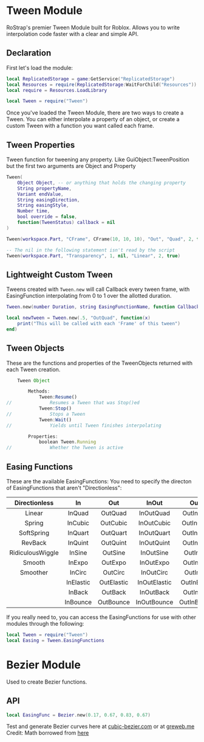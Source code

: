 # Tween Module
RoStrap's premier Tween Module built for Roblox. Allows you to write interpolation code faster with a clear and simple API.
## Declaration
First let's load the module:
```lua
local ReplicatedStorage = game:GetService("ReplicatedStorage")
local Resources = require(ReplicatedStorage:WaitForChild("Resources"))
local require = Resources.LoadLibrary

local Tween = require("Tween")
```
Once you've loaded the Tween Module, there are two ways to create a Tween. You can either interpolate a property of an object, or create a custom Tween with a function you want called each frame.

## Tween Properties

Tween function for tweening any property.  Like GuiObject:TweenPosition but the first two arguments are Object and Property

```lua
Tween(
	Object Object, -- or anything that holds the changing property
	String propertyName,
	Variant endValue,
	String easingDirection,
	String easingStyle,
	Number time,
	bool override = false,
	function(TweenStatus) callback = nil
)

Tween(workspace.Part, "CFrame", CFrame(10, 10, 10), "Out", "Quad", 2, true)

-- The nil in the following statement isn't read by the script
Tween(workspace.Part, "Transparency", 1, nil, "Linear", 2, true)
```
## Lightweight Custom Tween
Tweens created with `Tween.new` will call Callback every tween frame, with EasingFunction interpolating from 0 to 1 over the allotted duration.
```lua
Tween.new(number Duration, string EasingFunctionName, function Callback)

local newTween = Tween.new(.5, "OutQuad", function(x)
	print("This will be called with each 'Frame' of this tween")
end)
```
## Tween Objects
These are the functions and properties of the TweenObjects returned with each Tween creation.
```js
	Tween Object

		Methods:
			Tween:Resume()
//				Resumes a Tween that was Stop()ed
			Tween:Stop()
//				Stops a Tween
			Tween:Wait()
//				Yields until Tween finishes interpolating

		Properties:
			boolean Tween.Running
//				Whether the Tween is active
```

## Easing Functions
These are the available EasingFunctions:
You need to specify the directon of EasingFunctions that aren't "Directionless":

|   Directionless  |     In    |     Out    |     InOut    |     OutIn    |
|:----------------:|:---------:|:----------:|:------------:|:------------:|
|      Linear      |   InQuad  |   OutQuad  |   InOutQuad  |   OutInQuad  |
|      Spring      |  InCubic  |  OutCubic  |  InOutCubic  |  OutInCubic  |
|    SoftSpring    |  InQuart  |  OutQuart  |  InOutQuart  |  OutInQuart  |
|      RevBack     |  InQuint  |  OutQuint  |  InOutQuint  |  OutInQuint  |
| RidiculousWiggle |   InSine  |   OutSine  |   InOutSine  |   OutInSine  |
|      Smooth      |   InExpo  |   OutExpo  |   InOutExpo  |   OutInExpo  |
|     Smoother     |   InCirc  |   OutCirc  |   InOutCirc  |   OutInCirc  |
|                  | InElastic | OutElastic | InOutElastic | OutInElastic |
|                  |   InBack  |   OutBack  |   InOutBack  |   OutInBack  |
|                  |  InBounce |  OutBounce |  InOutBounce |  OutInBounce |

If you really need to, you can access the EasingFunctions for use with other modules through the following:
```lua
local Tween = require("Tween")
local Easing = Tween.EasingFunctions
```

# Bezier Module
Used to create Bezier functions.
## API
```lua
local EasingFunc = Bezier.new(0.17, 0.67, 0.83, 0.67)
```
Test and generate Bezier curves here at [cubic-bezier.com](http://cubic-bezier.com/) or at [greweb.me](http://greweb.me/bezier-easing-editor/example/)
Credit: Math borrowed from [here](https://gist.github.com/gre/1926947#file-keyspline-js)
